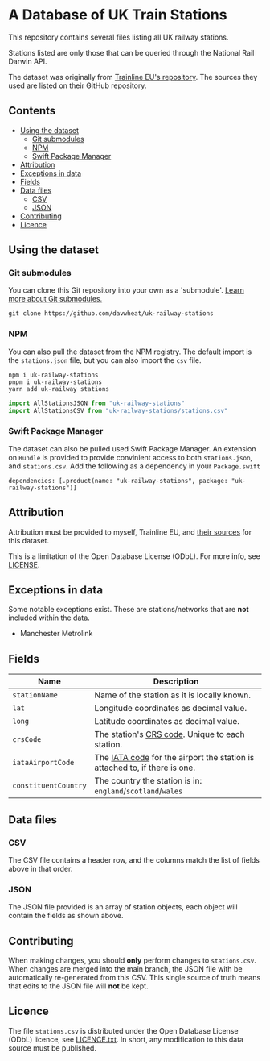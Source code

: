 # A Database of UK Train Stations <!-- omit in toc -->

This repository contains several files listing all UK railway stations.

Stations listed are only those that can be queried through the National Rail Darwin API.

The dataset was originally from [Trainline EU's repository](https://github.com/trainline-eu/stations). The sources they used are listed on their GitHub repository.

## Contents <!-- omit in toc -->

- [Using the dataset](#using-the-dataset)
  - [Git submodules](#git-submodules)
  - [NPM](#npm)
  - [Swift Package Manager](#swift-package-manager)
- [Attribution](#attribution)
- [Exceptions in data](#exceptions-in-data)
- [Fields](#fields)
- [Data files](#data-files)
  - [CSV](#csv)
  - [JSON](#json)
- [Contributing](#contributing)
- [Licence](#licence)

## Using the dataset

### Git submodules

You can clone this Git repository into your own as a 'submodule'. [Learn more about Git submodules.](https://medium.com/@porteneuve/mastering-git-submodules-34c65e940407)

```properties
git clone https://github.com/davwheat/uk-railway-stations
```

### NPM

You can also pull the dataset from the NPM registry. The default import is the `stations.json` file, but you can also import the `csv` file.

```
npm i uk-railway-stations
pnpm i uk-railway-stations
yarn add uk-railway stations
```

```js
import AllStationsJSON from "uk-railway-stations"
import AllStationsCSV from "uk-railway-stations/stations.csv"
```

### Swift Package Manager

The dataset can also be pulled used Swift Package Manager. An extension on `Bundle` is provided to provide convinient access to both `stations.json`, and `stations.csv`. Add the following as a dependency in your `Package.swift`

```
dependencies: [.product(name: "uk-railway-stations", package: "uk-railway-stations")]
```

## Attribution

Attribution must be provided to myself, Trainline EU, and [their sources](https://github.com/trainline-eu/stations#licence) for this dataset.

This is a limitation of the Open Database License (ODbL). For more info, see [LICENSE](LICENSE).

## Exceptions in data

Some notable exceptions exist. These are stations/networks that are **not** included within the data.

- Manchester Metrolink

## Fields

| Name                 | Description                                                                                                                   |
| -------------------- | ----------------------------------------------------------------------------------------------------------------------------- |
| `stationName`        | Name of the station as it is locally known.                                                                                   |
| `lat`                | Longitude coordinates as decimal value.                                                                                       |
| `long`               | Latitude coordinates as decimal value.                                                                                        |
| `crsCode`            | The station's [CRS code](https://www.nationalrail.co.uk/stations_destinations/48541.aspx). Unique to each station.            |
| `iataAirportCode`    | The [IATA code](https://en.wikipedia.org/wiki/IATA_airport_code) for the airport the station is attached to, if there is one. |
| `constituentCountry` | The country the station is in: `england`/`scotland`/`wales`                                                                   |

## Data files

### CSV

The CSV file contains a header row, and the columns match the list of fields above in that order.

### JSON

The JSON file provided is an array of station objects, each object will contain the fields as shown above.

## Contributing

When making changes, you should **only** perform changes to `stations.csv`. When changes are merged into the main branch, the JSON file with be automatically re-generated from this CSV. This single source of truth means that edits to the JSON file will **not** be kept.

## Licence

The file `stations.csv` is distributed under the Open Database License (ODbL) licence, see [LICENCE.txt](https://github.com/davwheat/uk-railway-stations/blob/master/LICENCE). In short, any modification to this data source must be published.
